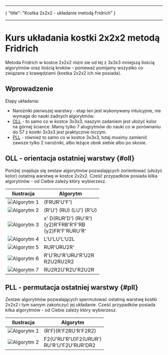***
{
    "title": "Kostka 2x2x2 - układanie metodą Fridrich"
}
***
# Kurs układania kostki 2x2x2 metodą Fridrich

Metoda Fridrich w kostce 2x2x2 różni sie od tej z 3x3x3 mniejszą ilością algorytmów oraz ilością kroków - ponieważ pomijamy wszystko co związane z krawędziami (kostka 2x2x2 ich nie posiada).

## Wprowadzenie

Etapy układania:

 - Narożniki pierwszej warstwy - etap ten jest wykonywany intuicyjnie, nie wymaga do nauki żadnych algorytmów.
 - [OLL](#oll "OLL") - to samo co w kostce 3x3x3, naszym zadaniem jest ułożyć kolor na górnej ściance. Mamy tylko 7 alogrytmów do nauki co w porównaniu do 57 z kostki 3x3x3 jest praktycznie niczym.
 - [PLL](#pll "PLL") - również to samo co w kostce 3x3x3, tutaj musimy zamienić zawsze tylko 2 narożniki, albo leżące obok siebie albo po skosie.


## OLL - orientacja ostatniej warstwy {#oll}

Poniżej znajduje się zestaw algorytmów pozwalających zorientować (ułożyć kolor) ostatnią warstwę w kostce 2x2x2. Cześć przypadków posiada kilka algorytmów - od Ciebie zależy który wybierzesz.

| Ilustracja                                                   | Algorytm                                                         |
| ------------------------------------------------------------ | ---------------------------------------------------------------- |
| ![Algorytm 1](%site.assets%/images/2x2x2/fridrich/oll/1.png) | (FRUR'U'F')                                                      |
| ![Algorytm 2](%site.assets%/images/2x2x2/fridrich/oll/2.png) | (R'U') (RU) (LU') (R'U)                                          |
| ![Algorytm 3](%site.assets%/images/2x2x2/fridrich/oll/3.png) | x' D(RUR'D') (RU'R')<br>(y2)R'FRB'R'F'RB<br>(y2)FR'F'RURU'R' |
| ![Algorytm 4](%site.assets%/images/2x2x2/fridrich/oll/4.png) | L'U'LU'L'U2L                                                     |
| ![Algorytm 5](%site.assets%/images/2x2x2/fridrich/oll/5.png) | RUR'URU2R'                                                       |
| ![Algorytm 6](%site.assets%/images/2x2x2/fridrich/oll/6.png) | R'U'RU'R'URU'R'U2R<br>R2U2RU2R2                                |
| ![Algorytm 7](%site.assets%/images/2x2x2/fridrich/oll/7.png) | RU2R2U'R2U'R2U2R                                                 |

## PLL - permutacja ostatniej warstwy {#pll}

Zestaw algorytmów pozwalających spermutować ostatnią warstwę kostki 2x2x2 i tym samym zakończyć jej układanie. Cześć przypadków posiada kilka algorytmów - od Ciebie zależy który wybierzesz.

| Ilustracja                                                   | Algorytm                                      |
| ------------------------------------------------------------ | --------------------------------------------- |
| ![Algorytm 1](%site.assets%/images/2x2x2/fridrich/pll/1.png) | (R'F)(R'F2RU'R'F2R2)                          |
| ![Algorytm 2](%site.assets%/images/2x2x2/fridrich/pll/2.png) | F2(U'RU'R'U)F2(URUR')<br>RU'R'U'F2U'RUR'DR2 |

